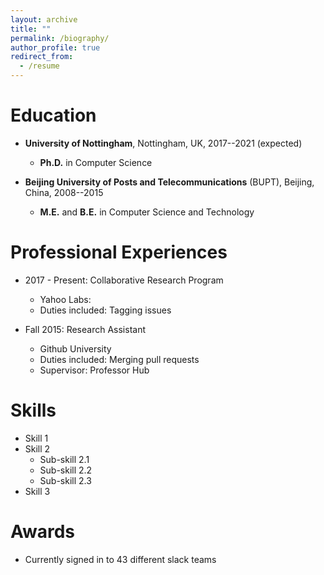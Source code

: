```yaml
---
layout: archive
title: ""
permalink: /biography/
author_profile: true
redirect_from:
  - /resume
---
```



Education
======
*  **University of Nottingham**, Nottingham, UK, 2017--2021 (expected)
   * **Ph.D.** in Computer Science
 
 * **Beijing University of Posts and Telecommunications** (BUPT), Beijing, China, 2008--2015
   * **M.E.** and **B.E.** in Computer Science and Technology



Professional Experiences
======
* 2017 - Present: Collaborative Research Program
  * Yahoo Labs:
  * Duties included: Tagging issues
  
  
* Fall 2015: Research Assistant
  * Github University
  * Duties included: Merging pull requests
  * Supervisor: Professor Hub
  

Skills
======
* Skill 1
* Skill 2
  * Sub-skill 2.1
  * Sub-skill 2.2
  * Sub-skill 2.3
* Skill 3
  
Awards
======
* Currently signed in to 43 different slack teams
